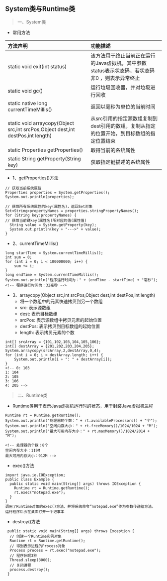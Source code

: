 ## System类与Runtime类
> 一、System类
- 常用方法

|方法声明|功能描述|
|:--|:--|
|static void exit(int status)|该方法用于终止当前正在运行的Java虚拟机，其中参数status表示状态码，若状态码非0 ，则表示异常终止|
|static void gc()|运行垃圾回收器，并对垃圾进行回收|
|static native long currentTimeMillis()|返回以毫秒为单位的当前时间|
|static void arraycopy(Object src,int srcPos,Object dest,int destPos,int length)|从src引用的指定源数组复制到dest引用的数组，复制从指定的位置开始，到目标数组的指定位置结束|
|static Properties getProperties()|取得当前的系统属性|
|static String getProperty(String key)|获取指定键描述的系统属性|

- 1、getProperties()方法
```
// 获取当前系统属性
Properties properties = System.getProperties();
System.out.println(properties);

// 获取所有系统属性的key(属性名)，返回Set对象
Set<String>propertyNames = properties.stringPropertyNames();
for (String key:propertyNames) {
// 获取当前键key(属性名)所对应的值(属性值)
  String value = System.getProperty(key);
  System.out.println(key + "--->" + value);
}
```
- 2、currentTimeMillis()
```
long startTime = System.currentTimeMillis();
int sum = 0;
for (int i = 0; i < 100000000; i++) {
    sum += i;
}
long endTime = System.currentTimeMillis();
System.out.println("程序运行时间为：" + (endTime - startTime) + "毫秒");
<!-- 程序运行时间为：32毫秒 -->
```
- 3、arraycopy(Object src,int srcPos,Object dest,int destPos,int length)
  - 将一个数组中的元素快速拷贝到另一个数组
  - src: 表示源数组
  - dest: 表示目标数组
  - srcPos: 表示源数组中拷贝元素的起始位置
  - destPos: 表示拷贝到目标数组的起始位置
  - length: 表示拷贝元素的个数
```
int[] srcArray = {101,102,103,104,105,106};
int[] destArray = {201,202,203,204,205};
System.arraycopy(srcArray,2,destArray,0,4);
for (int i = 0; i < destArray.length; i++) {
    System.out.println(i + ": " + destArray[i]);
}
<!-- 0: 103
1: 104
2: 105
3: 106
4: 205 -->
```

> 二、Runtime类
- Runtime类用于表示Java虚拟机运行时的状态，用于封装Java虚拟机进程
```
Runtime rt = Runtime.getRuntime();
System.out.println("处理器的个数：" + rt.availableProcessors() + "个");
System.out.println("空闲内存大小：" + rt.freeMemory()/1024/1024 + "M");
System.out.println("最大可用内存大小：" + rt.maxMemory()/1024/2014 + "M");

<!-- 处理器的个数：8个
空闲内存大小：119M
最大可用内存大小：912M -->
```
- exec()方法
```
import java.io.IOException;
public class Example {
  public static void main(String[] args) throws IOException {
    Runtime rt = Runtime.getRuntime();
    rt.exec("notepad.exe");
  }
}
调用了Runtime对象的exec()方法，并将系统命令“notepad.exe”作为参数传递给方法。
运行程序后会在桌面打开一个记事本
```
- destroy()方法
```
 public static void main(String[] args) throws Exception {
  // 创建一个Runtime实例对象
  Runtime rt = Runtime.getRuntime();
  // 得到表示进程的Process对象
  Process process = rt.exec("notepad.exe");
  // 程序休眠3秒
  Thread.sleep(3000);
  // 关闭进程
  process.destroy();
 }
```